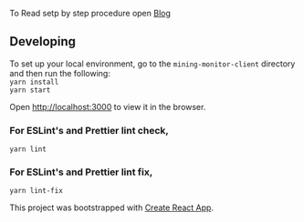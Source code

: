 To Read setp by step procedure open [Blog](https://medium.com/p/c92ebf14a896)

## Developing

To set up your local environment, go to the `mining-monitor-client` directory and then run the following:<br>
`yarn install`<br>
`yarn start` <br>

Open [http://localhost:3000](http://localhost:3000) to view it in the browser.

### For ESLint's and Prettier lint check,

    yarn lint

### For ESLint's and Prettier lint fix,

    yarn lint-fix

This project was bootstrapped with [Create React App](https://github.com/facebook/create-react-app).

